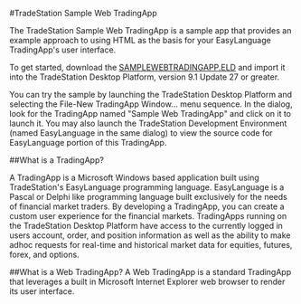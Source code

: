 #TradeStation Sample Web TradingApp

The TradeStation Sample Web TradingApp is a sample app that provides an example approach to using HTML as the basis for your EasyLanguage TradingApp's user interface.

To get started, download the [SAMPLEWEBTRADINGAPP.ELD](https://github.com/frankts/tradestation-web-tradingapp-sample/blob/master/SAMPLEWEBTRADINGAPP.ELD?raw=true) and import it into the TradeStation Desktop Platform, version 9.1 Update 27 or greater.

You can try the sample by launching the TradeStation Desktop Platform and selecting the File-New TradingApp Window... menu sequence. In the dialog, look for the TradingApp named "Sample Web TradingApp" and click on it to launch it. You may also launch the TradeStation Development Environment (named EasyLanguage in the same dialog) to view the source code for EasyLanguage portion of this TradingApp.

##What is a TradingApp?

A TradingApp is a Microsoft Windows based application built using TradeStation's EasyLanguage programming language. EasyLanguage is a Pascal or Delphi like programming language built exclusively for the needs of financial market traders. By developing a TradingApp, you can create a custom user experience for the financial markets. TradingApps running on the TradeStation Desktop Platform have access to the currently logged in users account, order, and position information as well as the ability to make adhoc requests for real-time and historical market data for equities, futures, forex, and options.

##What is a Web TradingApp?
A Web TradingApp is a standard TradingApp that leverages a built in Microsoft Internet Explorer web browser to render its user interface.